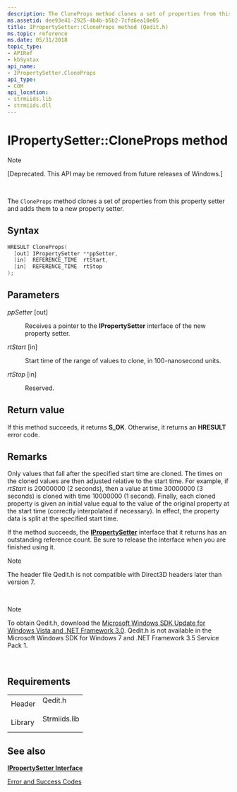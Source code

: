 ```yaml
---
description: The CloneProps method clones a set of properties from this property setter and adds them to a new property setter.
ms.assetid: dee93e41-2925-4b4b-b5b2-7cfd6ea10e05
title: IPropertySetter::CloneProps method (Qedit.h)
ms.topic: reference
ms.date: 05/31/2018
topic_type: 
- APIRef
- kbSyntax
api_name: 
- IPropertySetter.CloneProps
api_type: 
- COM
api_location: 
- strmiids.lib
- strmiids.dll
---
```


# IPropertySetter::CloneProps method

> [!Note]  
> \[Deprecated. This API may be removed from future releases of Windows.\]

 

The `CloneProps` method clones a set of properties from this property setter and adds them to a new property setter.

## Syntax


```C++
HRESULT CloneProps(
  [out] IPropertySetter **ppSetter,
  [in]  REFERENCE_TIME  rtStart,
  [in]  REFERENCE_TIME  rtStop
);
```



## Parameters

<dl> <dt>

*ppSetter* \[out\]
</dt> <dd>

Receives a pointer to the **IPropertySetter** interface of the new property setter.

</dd> <dt>

*rtStart* \[in\]
</dt> <dd>

Start time of the range of values to clone, in 100-nanosecond units.

</dd> <dt>

*rtStop* \[in\]
</dt> <dd>

Reserved.

</dd> </dl>

## Return value

If this method succeeds, it returns **S\_OK**. Otherwise, it returns an **HRESULT** error code.

## Remarks

Only values that fall after the specified start time are cloned. The times on the cloned values are then adjusted relative to the start time. For example, if *rtStart* is 20000000 (2 seconds), then a value at time 30000000 (3 seconds) is cloned with time 10000000 (1 second). Finally, each cloned property is given an initial value equal to the value of the original property at the start time (correctly interpolated if necessary). In effect, the property data is split at the specified start time.

If the method succeeds, the [**IPropertySetter**](ipropertysetter.md) interface that it returns has an outstanding reference count. Be sure to release the interface when you are finished using it.

> [!Note]  
> The header file Qedit.h is not compatible with Direct3D headers later than version 7.

 

> [!Note]  
> To obtain Qedit.h, download the [Microsoft Windows SDK Update for Windows Vista and .NET Framework 3.0](https://msdn.microsoft.com/windowsvista/bb980924.aspx). Qedit.h is not available in the Microsoft Windows SDK for Windows 7 and .NET Framework 3.5 Service Pack 1.

 

## Requirements



|                    |                                                                                         |
|--------------------|-----------------------------------------------------------------------------------------|
| Header<br/>  | <dl> <dt>Qedit.h</dt> </dl>      |
| Library<br/> | <dl> <dt>Strmiids.lib</dt> </dl> |



## See also

<dl> <dt>

[**IPropertySetter Interface**](ipropertysetter.md)
</dt> <dt>

[Error and Success Codes](error-and-success-codes.md)
</dt> </dl>

 

 




